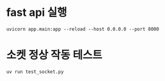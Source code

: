  # fast api 실행
 ```uvicorn app.main:app --reload --host 0.0.0.0 --port 8000```

 # 소켓 정상 작동 테스트
 ```uv run test_socket.py ```